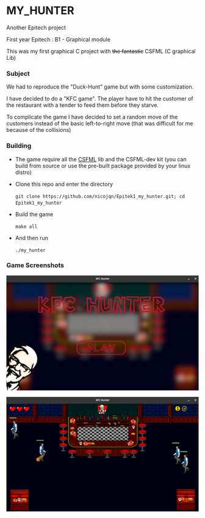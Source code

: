 # MY_HUNTER

Another Epitech project

First year Epitech : B1 - Graphical module

This was my first graphical C project with ~~the fantastic~~ CSFML (C graphical Lib)

### Subject

We had to reproduce the "Duck-Hunt" game but with some customization.

I have decided to do a "KFC game". The player have to hit the customer of the restaurant with a tender to feed them before they starve.

To complicate the game I have decided to set a random move of the customers instead of the basic left-to-right move (that was difficult for me because of the collisions)

### Building

* The game require all the [CSFML](https://github.com/SFML/CSFML) lib and the CSFML-dev kit (you can build from source or use the pre-built package provided by your linux distro)
* Clone this repo and enter the directory

  `git clone https://github.com/nicojqn/Epitek1_my_hunter.git; cd Epitek1_my_hunter`
* Build the game

  `make all`
* And then run

  `./my_hunter`

### Game Screenshots

![1671492416052](image/README/1671492416052.png "my_hunter menu")

![1671492451901](image/README/1671492451901.png "my_hunter playing the game")

